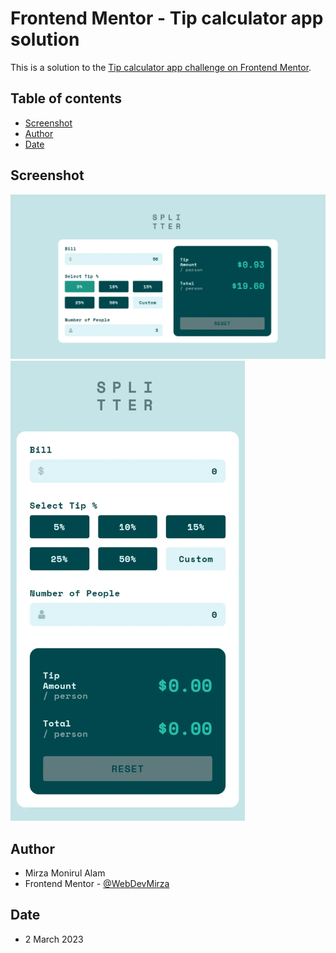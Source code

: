 # Frontend Mentor - Tip calculator app solution

This is a solution to the [Tip calculator app challenge on Frontend Mentor](https://www.frontendmentor.io/challenges/tip-calculator-app-ugJNGbJUX).

## Table of contents

- [Screenshot](#screenshot)
- [Author](#author)
- [Date](#date)

## Screenshot

<img src="./ss/s1.webp" width="800">
<img src="./ss/s3.webp" width="375">

## Author

- Mirza Monirul Alam
- Frontend Mentor - [@WebDevMirza](https://www.frontendmentor.io/profile/WebDevMirza)

## Date

- 2 March 2023
